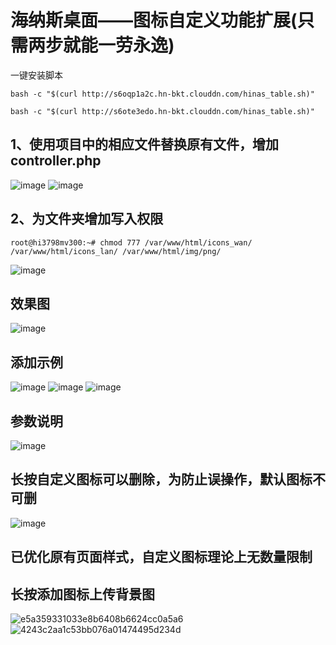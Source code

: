 # 海纳斯桌面——图标自定义功能扩展(只需两步就能一劳永逸)

一键安装脚本
```shell
bash -c "$(curl http://s6oqp1a2c.hn-bkt.clouddn.com/hinas_table.sh)"

bash -c "$(curl http://s6ote3edo.hn-bkt.clouddn.com/hinas_table.sh)"
```








## 1、使用项目中的相应文件替换原有文件，增加controller.php
![image](https://github.com/825641748/hinas_table/assets/65830755/bc1139d8-208f-4c84-b9d1-249340fdf7dd)
![image](https://github.com/825641748/hinas_table/assets/65830755/368bd6c2-c9a6-41d2-bb20-214b0757b848)
## 2、为文件夹增加写入权限
```shell
root@hi3798mv300:~# chmod 777 /var/www/html/icons_wan/ /var/www/html/icons_lan/ /var/www/html/img/png/
```
![image](https://github.com/825641748/hinas_table/assets/65830755/5054f3e4-2b66-4a16-8864-7626c818b7c2)
## 效果图
![image](https://github.com/825641748/hinas_table/assets/65830755/6ce5368d-b657-41c8-ad45-54dbe6c67fe6)

## 添加示例
![image](https://github.com/825641748/hinas_table/assets/65830755/7ee56d33-2c04-4633-be9e-f4c674f09989)
![image](https://github.com/825641748/hinas_table/assets/65830755/b215725b-a3f5-407c-aa47-fce6fec6ab3e)
![image](https://github.com/825641748/hinas_table/assets/65830755/6c315530-a9d4-4f06-a7ab-0e6289db0ac5)



## 参数说明
![image](https://github.com/825641748/hinas_table/assets/65830755/d2004043-4663-4b7d-8585-4ed31f66fed5)


## 长按自定义图标可以删除，为防止误操作，默认图标不可删
![image](https://github.com/825641748/hinas_table/assets/65830755/2af231a4-b7fe-4d8a-a25b-bcb910038811)

## 已优化原有页面样式，自定义图标理论上无数量限制

## 长按添加图标上传背景图
![e5a359331033e8b6408b6624cc0a5a6](https://github.com/825641748/hinas_table/assets/65830755/89eabe20-bff3-4dd1-8bc7-40e520d36987)
![4243c2aa1c53bb076a01474495d234d](https://github.com/825641748/hinas_table/assets/65830755/574374d8-826b-401f-8d17-0630f4b69f54)






